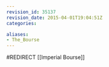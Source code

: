 ```yaml
---
revision_id: 35137
revision_date: 2015-04-01T19:04:51Z
categories:

aliases:
- The_Bourse
---
```


#REDIRECT [[Imperial Bourse]]
